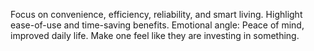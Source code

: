 Focus on convenience, efficiency, reliability, and smart living.
Highlight ease-of-use and time-saving benefits.
Emotional angle: Peace of mind, improved daily life.
Make one feel like they are investing in something.